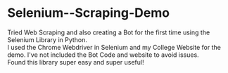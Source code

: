 # Selenium--Scraping-Demo

Tried Web Scraping and also creating a Bot for the first time using the Selenium Library in Python.  
I used the Chrome Webdriver in Selenium and my College Website for the demo. I've not included the Bot Code and website to avoid issues.  
Found this library super easy and super useful!  
